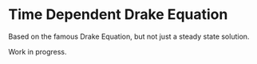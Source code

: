 # Time Dependent Drake Equation
 Based on the famous Drake Equation, but not just a steady state solution.
 
 Work in progress.
